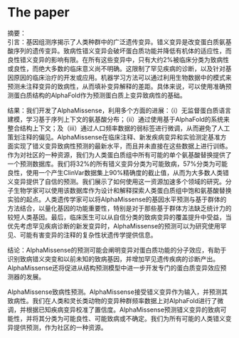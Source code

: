 # The paper
摘要：  
引言：基因组测序揭示了人类种群中的广泛遗传变异。错义变异是改变蛋白质氨基酸序列的遗传变异。致病性错义变异会破坏蛋白质功能并降低有机体的适应性，而良性错义变异的影响有限。在所有这些变异中，只有大约2%被临床分类为致病性或良性，而绝大多数的临床意义尚不明确。这限制了罕见疾病的诊断，以及针对基因原因的临床治疗的开发或应用。机器学习方法可以通过利用生物数据中的模式来预测未注释变异的致病性，从而填补变异解释的差距。具体来说，可以使用准确预测蛋白质结构的AlphaFold作为预测蛋白质上变异致病性的基础。  

结果：我们开发了AlphaMissense，利用多个方面的进展：（i）无监督蛋白质语言建模，学习基于序列上下文的氨基酸分布；（ii）通过使用基于AlphaFold的系统来整合结构上下文；及（iii）通过人口频率数据的弱标签进行微调，从而避免了人工策划注释的偏见。AlphaMissense在临床注释、新发疾病变异和实验测定基准方面实现了错义变异致病性预测的最新水平，而且并未直接在这些数据上进行训练。作为对社区的一种资源，我们为人类蛋白质组中所有可能的单个氨基酸替换提供了一个预测数据库。我们将32%的所有错义变异分类为可能致病，57%分类为可能良性，使用一个产生ClinVar数据集上90%精确度的截止值，从而为大多数人类错义变异提供了自信的预测。我们展示了如何使用这一资源加速多个领域的研究。分子生物学家可以使用该数据库作为设计和解释探索人类蛋白质组中饱和氨基酸替换实验的起点。人类遗传学家可以将AlphaMissense的基因水平预测与基于群体的方法结合，以量化基因的功能重要性，特别是对于那些基于群体方法缺乏统计力的较短人类基因。最后，临床医生可以从自信分类的致病变异的覆盖提升中受益，当优先考虑罕见疾病诊断的新发变异时，AlphaMissense的预测可以为研究使用罕见、可能有害变异的注释的复杂性状遗传学提供信息。 

结论：AlphaMissense的预测可能会阐明变异对蛋白质功能的分子效应，有助于识别致病错义突变和以前未知的致病基因，并增加罕见遗传疾病的诊断产出。AlphaMissense还将促进从结构预测模型中进一步开发专门的蛋白质变异效应预测器的发展。 


AlphaMissense致病性预测。AlphaMissense接受错义变异作为输入，并预测其致病性。我们在人类和灵长类动物的变异种群频率数据上对AlphaFold进行了微调，并根据已知疾病变异校准了置信度。AlphaMissense预测错义变异的致病可能性，并将其分类为可能良性、可能致病或不确定。我们为所有可能的人类错义变异提供预测，作为社区的一种资源。  







